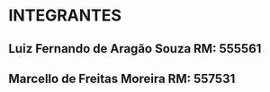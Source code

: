 # INTEGRANTES
## Luiz Fernando de Aragão Souza RM: 555561
## Marcello de Freitas Moreira RM: 557531
